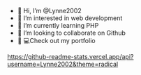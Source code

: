 - 👋 Hi, I’m @Lynne2002
- 👀 I’m interested in web development
- 🌱 I’m currently learning PHP
- 💞️ I’m looking to collaborate on Github
- 👩‍ 💻Check out my portfolio


https://github-readme-stats.vercel.app/api?username=Lynne2002&theme=radical

<!---
Lynne2002/Lynne2002 is a ✨ special ✨ repository because its `README.md` (this file) appears on your GitHub profile.
You can click the Preview link to take a look at your changes.
--->
